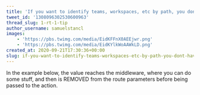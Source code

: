 ```yaml
---
title: 'If you want to identify teams, workspaces, etc by path, you don''t have to pass the team ID to every route'
tweet_id: '1308096302530600963'
thread_slug: 1-rt-1-tip
author_username: samuelstancl
images:
    - 'https://pbs.twimg.com/media/EidKFFnX0AEEjwr.png'
    - 'https://pbs.twimg.com/media/EidKYlkWoAAWkLD.png'
created_at: 2020-09-21T17:30:36+00:00
slug: if-you-want-to-identify-teams-workspaces-etc-by-path-you-dont-have-to-pass-the-team-id-to-every-route
---
```


In the example below, the value reaches the middleware, where you can do some stuff, and then is REMOVED from the route parameters before being passed to the action.